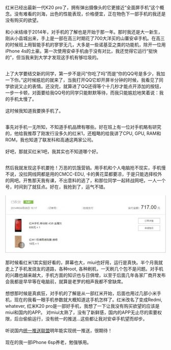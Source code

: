 红米已经出最新一代K20 pro了，拥有弹出摄像头的它更接近“全面屏手机”这个概念。没有难看的刘海，出色的性能表现，价格便宜，正在物色下一部手机的我还是没有购买的欲望。
<br/><br/>
和小米结缘于2014年，对手机的了解也是开始于那一年。那时我还是大一新生，刚从小县城出来，手上是一部在高三时期花了700大洋买的山寨安卓手机。在高三的时候班上用智能手机的寥寥无几，大多是一些诺基亚之类的功能机，除开一位用iPhone 4s的土豪。第一次使用安卓手机由于没有对比，我还觉得它运行“挺快的”，但当我来到大学才发现这手机有够垃圾的。
<br/><br/>

上了大学要结交新的同学，第一步不是问“你吃了吗”而是“你的QQ号是多少，我加一下你。”这时候尴尬的就来了，当我打开QQ它却开屏半分钟的时候，我看见了同学欲说又止的表情。还没完，就算进了QQ还得等个十几秒才能点开添加的按钮，一步一卡顿，对面要给我QQ号的同学只能默默等待，而我只能尴尬地笑着说：我的手机太慢了。
<br/><br/>
这时候我知道我要换手机了。
<br/><br/>

事先对手机一无所知，不知道手机品牌有哪些。好在班上有一位对手机略有研究的，他给我推荐了刚发行没多久的红米1，还粗略的给我讲了CPU, GPU, RAM和ROM，我也知道了联发科和高通这两家公司。
<br/><br/>
好吧，那就买红米1吧，我其实也不知道哪个好。
<br/><br/>

然后我就发现这手机要抢！万恶的饥饿营销。用手机和个人电脑抢不现实，手机慢不说，没拉网线网都是用的CMCC-EDU, 卡的黄花菜都要凉，于是只能选择校外的网吧。开售那天我有课，不出意料的逃了，和那位同学一起转战网吧，一人一个号，时间到了就狂点。好在，我抢到了，运气不错。
<br/><br/>
![红米1](/img/红米手机.jpg)
<br/><br/>
那时候看红米1其实挺好看的，屏幕也大，miui也好用，运行是真快。半个月我就走上了手机发烧友的道路，各种root, 各种刷机，一天刷几个包不是问题。对手机的兴趣也越来越大，手机方面的知识也与日俱增，以至于后面几年各家厂商开发布会我都是早早等在电脑前，就算是老罗的相声我都不曾缺席。
<br/><br/>
想想那时候是真疯狂，对手机的了解是从一部红米开始，后面也用过几部小米手机，现在的我看一眼手机参数就大概知道这手机怎样了。红米改名了变成Redmi, whatever, 红米K20 pro是一部好手机，我想了一下让我没有购买欲望的应该是miui和国内的APP。 对miui太熟了，没有了新鲜感，国内的APP无止尽的索要权限，后台偷偷运行，没有统一的推送...这些都让我对安卓手机望而却步。
<br/><br/>
听说国内[统一推送联盟](http://www.chinaupa.com/)明年能实现统一推送，很期待！
<br/><br/>
现在的我一部iPhone 6sp养老，勉强够用。
